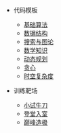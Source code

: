- 代码模板
    - [基础算法](java/01基础算法.md)
    - [数据结构](java/02数据结构.md)
    - [搜索与图论](java/03搜索与图论.md)
    - [数学知识](java/04数学知识.md)
    - [动态规划](java/05动态规划.md)
    - [贪心](java/06贪心.md)
    - [时空复杂度](java/07时空复杂度.md)
    
- 训练靶场
    - [小试牛刀](java/小试牛刀.md)
    - [登堂入室](java/登堂入室.md)
    - [巅峰造极](java/巅峰造极.md)